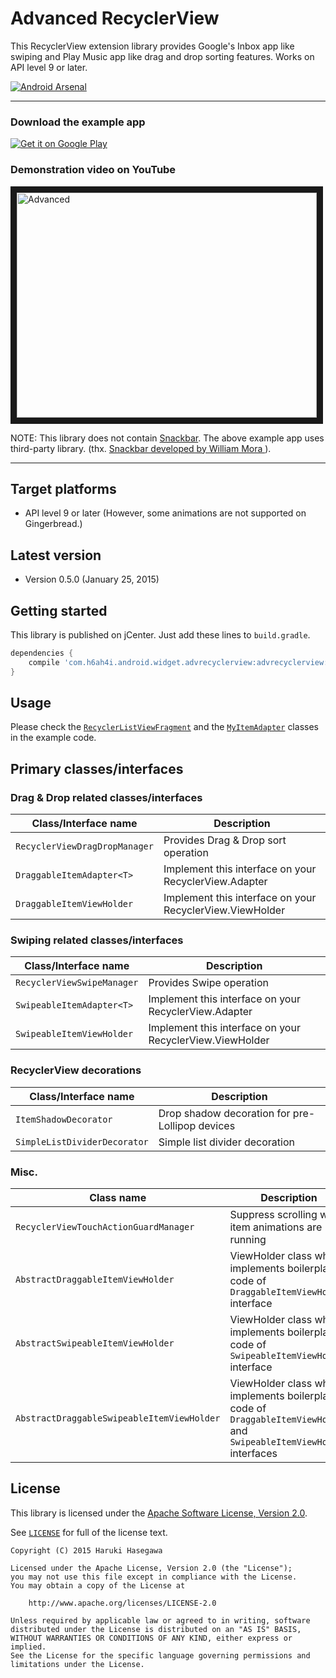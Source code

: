 Advanced RecyclerView
===============

This RecyclerView extension library provides Google's Inbox app like swiping and Play Music app like drag and drop sorting features. Works on API level 9 or later.

[![Android Arsenal](https://img.shields.io/badge/Android%20Arsenal-Advanced%20RecyclerView-brightgreen.svg?style=flat)](https://android-arsenal.com/details/1/1432)

---

### Download the example app

<a href="https://play.google.com/store/apps/details?id=com.h6ah4i.android.example.advrecyclerview">
<img alt="Get it on Google Play"
src="https://developer.android.com/images/brand/en_generic_rgb_wo_60.png" />
</a>


### Demonstration video on YouTube

<a href="http://www.youtube.com/watch?feature=player_embedded&v=R9uc9-1ETaU" target="_blank">
<img src="http://img.youtube.com/vi/R9uc9-1ETaU/0.jpg" alt="Advanced" width="480" height="360" border="10" />
</a>

NOTE: This library does not contain [Snackbar](http://www.google.com/design/spec/components/snackbars-toasts.html). The above example app uses third-party library. (thx. [Snackbar developed by William Mora ](https://github.com/nispok/snackbar)).

---

Target platforms
---

- API level 9 or later  (However, some animations are not supported on Gingerbread.)


Latest version
---

- Version 0.5.0  (January 25, 2015)

Getting started
---

This library is published on jCenter. Just add these lines to `build.gradle`.

```groovy
dependencies {
    compile 'com.h6ah4i.android.widget.advrecyclerview:advrecyclerview:0.5.0'
}
```

Usage
---

Please check the [`RecyclerListViewFragment`](example/src/main/java/com/h6ah4i/android/example/advrecyclerview/demo/fragment/RecyclerListViewFragment.java) and the
[`MyItemAdapter`](example/src/main/java/com/h6ah4i/android/example/advrecyclerview/demo/MyItemAdapter.java)  classes in the example code.


Primary classes/interfaces
---

### Drag & Drop related classes/interfaces

| Class/Interface name                  | Description                                              |
|---------------------------------------|----------------------------------------------------------|
| `RecyclerViewDragDropManager`         | Provides Drag & Drop sort operation                      |
| `DraggableItemAdapter<T>`             | Implement this interface on your RecyclerView.Adapter    |
| `DraggableItemViewHolder`             | Implement this interface on your RecyclerView.ViewHolder |


### Swiping related classes/interfaces

| Class/Interface name                  | Description                                              |
|---------------------------------------|----------------------------------------------------------|
| `RecyclerViewSwipeManager`            | Provides Swipe operation                             　  |
| `SwipeableItemAdapter<T>`             | Implement this interface on your RecyclerView.Adapter    |
| `SwipeableItemViewHolder`             | Implement this interface on your RecyclerView.ViewHolder |


### RecyclerView decorations

| Class/Interface name                  | Description                                              |
|---------------------------------------|----------------------------------------------------------|
| `ItemShadowDecorator`                 | Drop shadow decoration for pre-Lollipop devices          |
| `SimpleListDividerDecorator`          | Simple list divider decoration                           |


### Misc.

| Class name                                 | Description                                              |
|--------------------------------------------|----------------------------------------------------------|
| `RecyclerViewTouchActionGuardManager`      | Suppress scrolling while item animations are running     |
| `AbstractDraggableItemViewHolder`          | ViewHolder class which implements boilerplate code of `DraggableItemViewHolder` interface      |
| `AbstractSwipeableItemViewHolder`          | ViewHolder class which implements boilerplate code of `SwipeableItemViewHolder` interface      |
| `AbstractDraggableSwipeableItemViewHolder` | ViewHolder class which implements boilerplate code of `DraggableItemViewHolder` and `SwipeableItemViewHolder` interfaces      |


License
---

This library is licensed under the [Apache Software License, Version 2.0](http://www.apache.org/licenses/LICENSE-2.0).

See [`LICENSE`](LICENSE) for full of the license text.

    Copyright (C) 2015 Haruki Hasegawa

    Licensed under the Apache License, Version 2.0 (the "License");
    you may not use this file except in compliance with the License.
    You may obtain a copy of the License at

        http://www.apache.org/licenses/LICENSE-2.0

    Unless required by applicable law or agreed to in writing, software
    distributed under the License is distributed on an "AS IS" BASIS,
    WITHOUT WARRANTIES OR CONDITIONS OF ANY KIND, either express or implied.
    See the License for the specific language governing permissions and
    limitations under the License.
